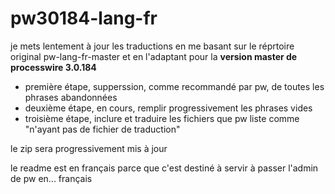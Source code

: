 # pw30184-lang-fr

je mets lentement à jour les traductions en me basant sur le réprtoire original pw-lang-fr-master et en l'adaptant pour la **version master de processwire 3.0.184**

* première étape, supperssion, comme recommandé par pw, de toutes les phrases abandonnées
* deuxième étape, en cours, remplir progressivement les phrases vides
* troisième étape, inclure et traduire les fichiers que pw liste comme "n'ayant pas de fichier de traduction"

le zip sera progressivement mis à jour

le readme est en français parce que c'est destiné à servir à passer l'admin de pw en... français
